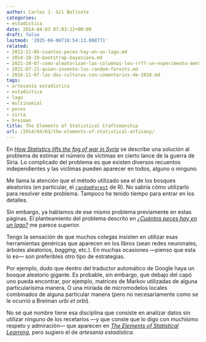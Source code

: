 ```yaml
---
author: Carlos J. Gil Bellosta
categories:
- estadística
date: 2014-04-03 07:03:22+00:00
draft: false
lastmod: '2025-04-06T18:54:13.008771'
related:
- 2013-12-05-cuantos-peces-hay-en-un-lago.md
- 2014-10-10-bootstrap-bayesiano.md
- 2021-10-07-como-aleatorizan-las-columnas-los-rrff-un-experimento-mental-y-una-coda-historica.md
- 2021-07-21-quien-invento-los-random-forests.md
- 2016-11-07-las-dos-culturas-con-comentarios-de-2016.md
tags:
- artesanía estadística
- estadística
- lago
- multinomial
- peces
- siria
- breiman
title: The Elements of Statistical Craftsmanship
url: /2014/04/03/the-elements-of-statistical-artisany/
---
```


En [_How Statistics lifts the fog of war in Syria_](http://blog.revolutionanalytics.com/2014/03/hrdag-strata.html) se describe una solución al problema de estimar el número de víctimas en cierto lance de la guerra de Siria. Lo complicado del problema es que existen diversos recuentos independientes y las víctimas pueden aparecer en todos, alguno o ninguno.

Me llama la atención que el método utilizado sea el de los bosques aleatorios (en particular, el [`randomForest`](http://cran.r-project.org/web/packages/randomForest/index.html) de R). No sabría cómo utilizarlo para resolver este problema. Tampoco he tenido tiempo para entrar en los detalles.

Sin embargo, ya hablamos de ese mismo problema previamente en estas páginas. El planteamiento del problema descrito en [_¿Cuántos peces hay en un lago?_](http://www.datanalytics.com/2013/12/05/cuantos-peces-hay-en-un-lago/) me parece superior.

Tengo la sensación de que muchos colegas insisten en utilizar esas herramientas genéricas que aparecen en los libros (sean redes neuronales, árboles aleatorios, _bagging_, etc.). En muchas ocasiones —pienso que esta lo es— son preferibles otro tipo de estrategias.

Por ejemplo, dudo que dentro del traductor automático de Google haya un bosque aleatorio gigante. Es probable, sin embargo, que debajo del capó uno pueda encontrar, por ejemplo, matrices de Markov utilizadas de alguna particularísima manera. O una miríada de micromodelos locales combinados de alguna particular manera (pero no necesariamente como se le ocurrió a Breiman _urbi et orbi_).

No sé qué nombre tiene esa disciplina que consiste en analizar datos sin utilizar ninguno de los recetarios —y que conste que lo digo con muchísimo respeto y admiración— que aparecen en [_The Elements of Statistical Learning_](http://statweb.stanford.edu/~tibs/ElemStatLearn/), pero sugiero el de _artesanía estadística_.